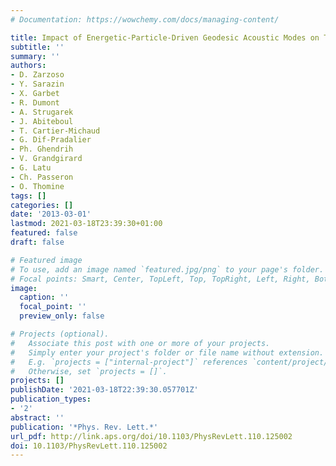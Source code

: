 ```yaml
---
# Documentation: https://wowchemy.com/docs/managing-content/

title: Impact of Energetic-Particle-Driven Geodesic Acoustic Modes on Turbulence
subtitle: ''
summary: ''
authors:
- D. Zarzoso
- Y. Sarazin
- X. Garbet
- R. Dumont
- A. Strugarek
- J. Abiteboul
- T. Cartier-Michaud
- G. Dif-Pradalier
- Ph. Ghendrih
- V. Grandgirard
- G. Latu
- Ch. Passeron
- O. Thomine
tags: []
categories: []
date: '2013-03-01'
lastmod: 2021-03-18T23:39:30+01:00
featured: false
draft: false

# Featured image
# To use, add an image named `featured.jpg/png` to your page's folder.
# Focal points: Smart, Center, TopLeft, Top, TopRight, Left, Right, BottomLeft, Bottom, BottomRight.
image:
  caption: ''
  focal_point: ''
  preview_only: false

# Projects (optional).
#   Associate this post with one or more of your projects.
#   Simply enter your project's folder or file name without extension.
#   E.g. `projects = ["internal-project"]` references `content/project/deep-learning/index.md`.
#   Otherwise, set `projects = []`.
projects: []
publishDate: '2021-03-18T22:39:30.057701Z'
publication_types:
- '2'
abstract: ''
publication: '*Phys. Rev. Lett.*'
url_pdf: http://link.aps.org/doi/10.1103/PhysRevLett.110.125002
doi: 10.1103/PhysRevLett.110.125002
---
```

